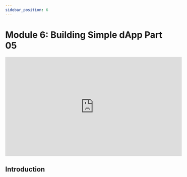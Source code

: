 ```yaml
---
sidebar_position: 6
---
```


# Module 6: Building Simple dApp Part 05

<iframe width="560" height="315" src="https://www.youtube.com/embed/CuEz40WCAz4" frameborder="0" allow="accelerometer; autoplay; encrypted-media; gyroscope; picture-in-picture" allowfullscreen></iframe>

## Introduction
